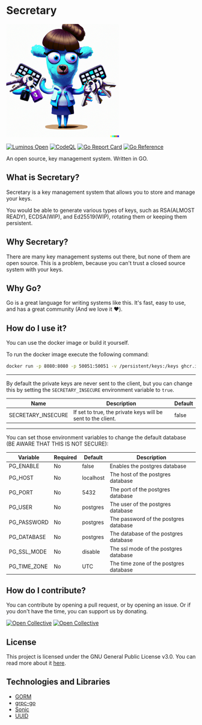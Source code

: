 # Secretary

<img src="https://raw.githubusercontent.com/luminos-company/secretary/main/.github/assets/temp_logo.png" width="300">

[![Luminos Open](https://img.shields.io/badge/Luminos%20Open-TIP-red)](https://github.com/luminos-company/secretary/actions/workflows/codeql.yml)
[![CodeQL](https://github.com/luminos-company/secretary/actions/workflows/codeql.yml/badge.svg)](https://github.com/luminos-company/secretary/actions/workflows/codeql.yml)
[![Go Report Card](https://goreportcard.com/badge/github.com/luminos-company/secretary)](https://goreportcard.com/report/github.com/luminos-company/secretary)
[![Go Reference](https://pkg.go.dev/badge/github.com/luminos-company/secretary.svg)](https://pkg.go.dev/github.com/luminos-company/secretary)


An open source, key management system. Written in GO.

## What is Secretary?
Secretary is a key management system that allows you to store and manage your keys.

You would be able to generate various types of keys, such as RSA(ALMOST READY), ECDSA(WIP), and Ed25519(WIP), rotating them or keeping them persistent.

## Why Secretary?
There are many key management systems out there, but none of them are open source. This is a problem, because you can't trust a closed source system with your keys.

## Why Go?
Go is a great language for writing systems like this. It's fast, easy to use, and has a great community (And we love it ❤️).

## How do I use it?
You can use the docker image or build it yourself.

To run the docker image execute the following command:
```bash
docker run -p 8080:8080 -p 50051:50051 -v /persistent/keys:/keys ghcr.io/luminos-company/secretary:main
```

---

By default the private keys are never sent to the client, but you can change this by setting the `SECRETARY_INSECURE` environment variable to `true`.

| Name | Description | Default |
| --- | --- | --- |
| SECRETARY_INSECURE | If set to true, the private keys will be sent to the client. | false |

---

You can set those environment variables to change the default database (BE AWARE THAT THIS IS NOT SECURE):

| Variable | Required | Default   | Description |
| -------- |----------|-----------| -------- |
| PG_ENABLE | No      | false     | Enables the postgres database |
| PG_HOST | No      | localhost | The host of the postgres database |
| PG_PORT | No      | 5432      | The port of the postgres database |
| PG_USER | No      | postgres          | The user of the postgres database |
| PG_PASSWORD | No      | postgres          | The password of the postgres database |
| PG_DATABASE | No      | postgres          | The database of the postgres database |
| PG_SSL_MODE | No      | disable   | The ssl mode of the postgres database |
| PG_TIME_ZONE | No      | UTC       | The time zone of the postgres database |


## How do I contribute?
You can contribute by opening a pull request, or by opening an issue.
Or if you don't have the time, you can support us by donating.

[![Open Collective](https://opencollective.com/secretary/tiers/backers.svg)](https://opencollective.com/secretary/)
[![Open Collective](https://opencollective.com/secretary/tiers/sponsors.svg)](https://opencollective.com/secretary/)  

## License
This project is licensed under the GNU General Public License v3.0. You can read more about it [here](LICENSE).

## Technologies and Libraries
- [GORM](https://gorm.io/)
- [grpc-go](https://github.com/grpc/grpc-go)
- [Sonic](https://github.com/bytedance/sonic)
- [UUID](github.com/google/uuid)
